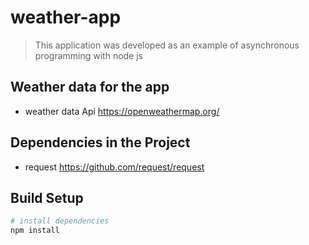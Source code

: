 # weather-app

> This application was developed as an example of asynchronous programming with node js

## Weather data for the app 
- weather data Api  https://openweathermap.org/ 
## Dependencies in the Project
- request https://github.com/request/request


## Build Setup

``` bash
# install dependencies
npm install
```




